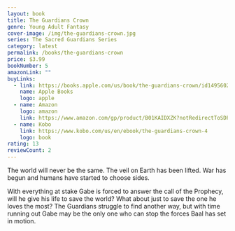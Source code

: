 ```yaml
---
layout: book
title: The Guardians Crown
genre: Young Adult Fantasy
cover-image: /img/the-guardians-crown.jpg
series: The Sacred Guardians Series
category: latest
permalink: /books/the-guardians-crown
price: $3.99
bookNumber: 5
amazonLink: ""
buyLinks:
  - link: https://books.apple.com/us/book/the-guardians-crown/id1495602417
    name: Apple Books
    logo: apple
  - name: Amazon
    logo: amazon
    link: https://www.amazon.com/gp/product/B01KAIDXZK?notRedirectToSDP=1&ref_=dbs_mng_calw_4&storeType=ebooks
  - name: Kobo
    link: https://www.kobo.com/us/en/ebook/the-guardians-crown-4
    logo: book
rating: 13
reviewCount: 2
---
```

The world will never be the same. The veil on Earth has been lifted. War has begun and humans have started to choose sides. 

With everything at stake Gabe is forced to answer the call of the Prophecy, will he give his life to save the world? What about just to save the one he loves the most? The Guardians struggle to find another way, but with time running out Gabe may be the only one who can stop the forces Baal has set in motion. 
